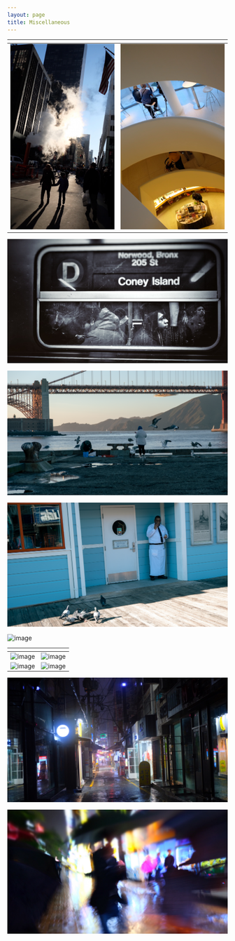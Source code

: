 ```yaml
---
layout: page
title: Miscellaneous
---
```


| <!-- -->    | <!-- -->    |
:-------------------------:|:-------------------------:
![image](/assets/photo/nyc-street.JPG)  |  ![image](/assets/photo/nyc-museum.JPG)

![image](/assets/photo/nyc-subway.jpg)

![image](/assets/photo/sf-sea.png)

![image](/assets/photo/sf-seagull.png)

![image](/assets/photo/sf-bench.png)

| <!-- -->    | <!-- -->    |
:-------------------------:|:-------------------------:
![image](/assets/photo/sf-bridge.png)  |  ![image](/assets/photo/sf-train.png)
![image](/assets/photo/sf-glass.png)  |  ![image](/assets/photo/sf-glass2.png)

![image](/assets/photo/busan-street.JPG)

![image](/assets/photo/busan-rain2.JPG)
